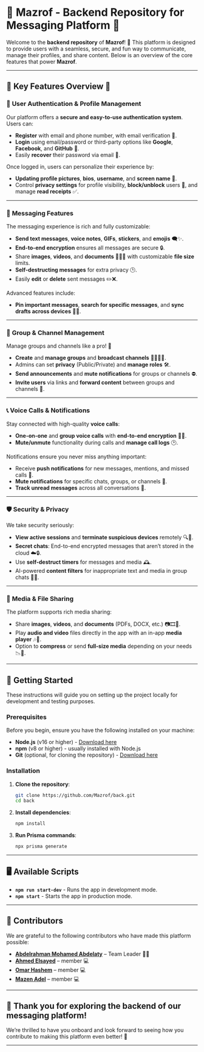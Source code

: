 # 🌟 **Mazrof - Backend Repository for Messaging Platform** 🌟

Welcome to the **backend repository** of **Mazrof**! 🚀 This platform is designed to provide users with a seamless, secure, and fun way to communicate, manage their profiles, and share content. Below is an overview of the core features that power **Mazrof**.

---

## 🎉 **Key Features Overview** 🎉

### 🔐 **User Authentication & Profile Management**
Our platform offers a **secure and easy-to-use authentication system**. Users can:

- **Register** with email and phone number, with email verification 📧.
- **Login** using email/password or third-party options like **Google**, **Facebook**, and **GitHub** 🔑.
- Easily **recover** their password via email 🔄.

Once logged in, users can personalize their experience by:

- **Updating profile pictures**, **bios**, **username**, and **screen name** 🎨.
- Control **privacy settings** for profile visibility, **block/unblock** users 🚫, and manage **read receipts** ✅.

---

### 💬 **Messaging Features**
The messaging experience is rich and fully customizable:

- **Send text messages**, **voice notes**, **GIFs**, **stickers**, and **emojis** 🗨️✨.
- **End-to-end encryption** ensures all messages are secure 🔒.
- Share **images**, **videos**, and **documents** 📸🎥📑 with customizable **file size** limits.
- **Self-destructing messages** for extra privacy 🕒.
- Easily **edit** or **delete** sent messages ✏️❌.

Advanced features include:

- **Pin important messages**, **search for specific messages**, and **sync drafts across devices** 🔎📱.

---

### 👥 **Group & Channel Management**
Manage groups and channels like a pro! 👑

- **Create** and **manage groups** and **broadcast channels** 🧑‍🤝‍🧑📢.
- Admins can set **privacy** (Public/Private) and **manage roles** 🛠️.
- **Send announcements** and **mute notifications** for groups or channels ⛔.
- **Invite users** via links and **forward content** between groups and channels 🔗.

---

### 📞 **Voice Calls & Notifications**
Stay connected with high-quality **voice calls**:

- **One-on-one** and **group voice calls** with **end-to-end encryption** 🎤🔐.
- **Mute/unmute** functionality during calls and **manage call logs** 🕑.

Notifications ensure you never miss anything important:

- Receive **push notifications** for new messages, mentions, and missed calls 📲.
- **Mute notifications** for specific chats, groups, or channels 🔕.
- **Track unread messages** across all conversations 🔴.

---

### 🛡️ **Security & Privacy**
We take security seriously:

- **View active sessions** and **terminate suspicious devices** remotely 🔍🚫.
- **Secret chats**: End-to-end encrypted messages that aren’t stored in the cloud ☁️🔒.
- Use **self-destruct timers** for messages and media 🕰️.
- AI-powered **content filters** for inappropriate text and media in group chats 🤖🛑.

---

### 📁 **Media & File Sharing**
The platform supports rich media sharing:

- Share **images**, **videos**, and **documents** (PDFs, DOCX, etc.) 📷🎞️📄.
- Play **audio and video** files directly in the app with an in-app **media player** 🎶🎥.
- Option to **compress** or send **full-size media** depending on your needs 📉📏.

---

## 🚀 **Getting Started**

These instructions will guide you on setting up the project locally for development and testing purposes.

### **Prerequisites**
Before you begin, ensure you have the following installed on your machine:

- **Node.js** (v16 or higher) - [Download here](https://nodejs.org/)
- **npm** (v8 or higher) - usually installed with Node.js
- **Git** (optional, for cloning the repository) - [Download here](https://git-scm.com/)

### **Installation**

1. **Clone the repository**:

   ```bash
   git clone https://github.com/Mazrof/back.git
   cd back
   ```

2. **Install dependencies**:

   ```bash
   npm install
   ```

3. **Run Prisma commands**:

   ```bash
   npx prisma generate
   ```

---

## 🖥️ **Available Scripts**

- **`npm run start-dev`** - Runs the app in development mode.
- **`npm start`** - Starts the app in production mode.

---

## 👥 **Contributors**

We are grateful to the following contributors who have made this platform possible:

- **[Abdelrahman Mohamed Abdelaty](https://github.com/Abdelrahman-Mohamed-Abdelaty)** – Team Leader 👨‍💻
- **[Ahmed Elsayed](https://github.com/Ahmed-El-sayed-Mahmoud)** – member 💻
- **[Omar Hashem](https://github.com/omarhashem80)** – member 💻
- **[Mazen Adel](https://github.com/mez3n)** – member 💻

---

## 🌟 **Thank you for exploring the backend of our messaging platform!**

We’re thrilled to have you onboard and look forward to seeing how you contribute to making this platform even better! 🎉

---